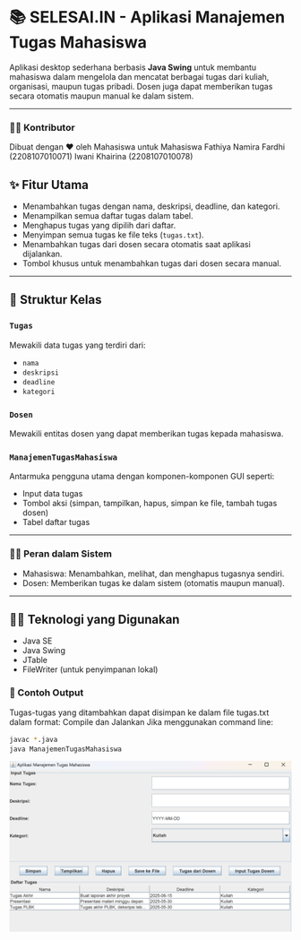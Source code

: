 # 📚 SELESAI.IN - Aplikasi Manajemen Tugas Mahasiswa

Aplikasi desktop sederhana berbasis **Java Swing** untuk membantu mahasiswa dalam mengelola dan mencatat berbagai tugas dari kuliah, organisasi, maupun tugas pribadi. Dosen juga dapat memberikan tugas secara otomatis maupun manual ke dalam sistem.

---

### 👨‍🏫 Kontributor
Dibuat dengan ❤️ oleh Mahasiswa untuk Mahasiswa
Fathiya Namira Fardhi (2208107010071)
Iwani Khairina (2208107010078)

## ✨ Fitur Utama

- Menambahkan tugas dengan nama, deskripsi, deadline, dan kategori.
- Menampilkan semua daftar tugas dalam tabel.
- Menghapus tugas yang dipilih dari daftar.
- Menyimpan semua tugas ke file teks (`tugas.txt`).
- Menambahkan tugas dari dosen secara otomatis saat aplikasi dijalankan.
- Tombol khusus untuk menambahkan tugas dari dosen secara manual.

---

## 📌 Struktur Kelas

### `Tugas`
Mewakili data tugas yang terdiri dari:
- `nama`
- `deskripsi`
- `deadline`
- `kategori`

### `Dosen`
Mewakili entitas dosen yang dapat memberikan tugas kepada mahasiswa.

### `ManajemenTugasMahasiswa`
Antarmuka pengguna utama dengan komponen-komponen GUI seperti:
- Input data tugas
- Tombol aksi (simpan, tampilkan, hapus, simpan ke file, tambah tugas dosen)
- Tabel daftar tugas

---
### 🧑‍🏫 Peran dalam Sistem
- Mahasiswa: Menambahkan, melihat, dan menghapus tugasnya sendiri.
- Dosen: Memberikan tugas ke dalam sistem (otomatis maupun manual).

---

## 🧑‍💻 Teknologi yang Digunakan

- Java SE
- Java Swing
- JTable
- FileWriter (untuk penyimpanan lokal)

### 🧪 Contoh Output
Tugas-tugas yang ditambahkan dapat disimpan ke dalam file tugas.txt dalam format:
Compile dan Jalankan
Jika menggunakan command line:
```bash 
javac *.java
java ManajemenTugasMahasiswa
```
![Output](img/Output.png)


